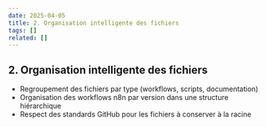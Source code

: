 ```yaml
---
date: 2025-04-05
title: 2. Organisation intelligente des fichiers
tags: []
related: []
---
```


## 2. Organisation intelligente des fichiers
- Regroupement des fichiers par type (workflows, scripts, documentation)
- Organisation des workflows n8n par version dans une structure hiérarchique
- Respect des standards GitHub pour les fichiers à conserver à la racine

##

